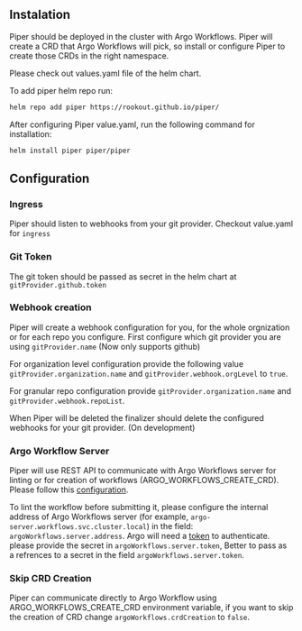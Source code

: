 ## Instalation

Piper should be deployed in the cluster with Argo Workflows. Piper will create a CRD that Argo Workflows will pick, so install or configure Piper to create those CRDs in the right namespace. 

Please check out values.yaml file of the helm chart.

To add piper helm repo run:
```bash
helm repo add piper https://rookout.github.io/piper/
```

After configuring Piper value.yaml, run the following command for installation:
```bash
helm install piper piper/piper
```

## Configuration

### Ingress

Piper should listen to webhooks from your git provider. Checkout value.yaml for `ingress`
### Git Token

The git token should be passed as secret in the helm chart at `gitProvider.github.token`

### Webhook creation

Piper will create a webhook configuration for you, for the whole orgnization or for each repo you configure.
First configure which git provider you are using `gitProvider.name` (Now only supports github)

For organization level configuration provide the following value `gitProvider.organization.name` and `gitProvider.webhook.orgLevel` to `true`.

For granular repo configuration provide `gitProvider.organization.name` and `gitProvider.webhook.repoList`. 

When Piper will be deleted the finalizer should delete the configured webhooks for your git provider. (On development)

### Argo Workflow Server

Piper will use REST API to communicate with Argo Workflows server for linting or for creation of workflows (ARGO_WORKFLOWS_CREATE_CRD). Please follow this [configuration](https://argoproj.github.io/argo-workflows/rest-api/).

To lint the workflow before submitting it, please configure the internal address of Argo Workflows server (for example, `argo-server.workflows.svc.cluster.local`) in the field: `argoWorkflows.server.address`. Argo will need a [token](https://argoproj.github.io/argo-workflows/access-token/) to authenticate. please provide the secret in `argoWorkflows.server.token`, Better to pass as a refrences to a secret in the field `argoWorkflows.server.token`.

### Skip CRD Creation

Piper can communicate directly to Argo Workflow using ARGO_WORKFLOWS_CREATE_CRD environment variable, if you want to skip the creation of CRD change `argoWorkflows.crdCreation` to `false`.